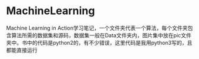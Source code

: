 ﻿# MachineLearning
Machine Learning in Action学习笔记，一个文件夹代表一个算法，每个文件夹包含算法所需的数据集和源码，数据集一般在Data文件夹内，图片集中放在pic文件夹中。书中的代码是python2的，有不少错误，这里代码是我用python3写的，且都能直接运行
